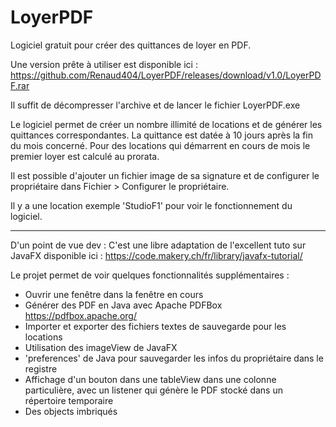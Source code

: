# LoyerPDF
 
Logiciel gratuit pour créer des quittances de loyer en PDF.

Une version prête à utiliser est disponible ici : https://github.com/Renaud404/LoyerPDF/releases/download/v1.0/LoyerPDF.rar 

Il suffit de décompresser l'archive et de lancer le fichier LoyerPDF.exe

Le logiciel permet de créer un nombre illimité de locations et de générer les quittances correspondantes. La quittance est datée à 10 jours après la fin du mois concerné. Pour des locations qui démarrent en cours de mois le premier loyer est calculé au prorata.

Il est possible d'ajouter un fichier image de sa signature et de configurer le propriétaire dans Fichier > Configurer le propriétaire.

Il y a une location exemple 'StudioF1' pour voir le fonctionnement du logiciel.



___________________


D'un point de vue dev :
C'est une libre adaptation de l'excellent tuto sur JavaFX disponible ici : https://code.makery.ch/fr/library/javafx-tutorial/

Le projet permet de voir quelques fonctionnalités supplémentaires :
- Ouvrir une fenêtre dans la fenêtre en cours
- Générer des PDF en Java avec Apache PDFBox https://pdfbox.apache.org/
- Importer et exporter des fichiers textes de sauvegarde pour les locations
- Utilisation des imageView de JavaFX
- 'preferences' de Java pour sauvegarder les infos du propriétaire dans le registre
- Affichage d'un bouton dans une tableView dans une colonne particulière, avec un listener qui génère le PDF stocké dans un répertoire temporaire
- Des objects imbriqués
